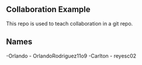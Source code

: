 
## Collaboration Example

This repo is used to teach collaboration in a git repo.

## Names

-Orlando - OrlandoRodriguez11o9
-Carlton - reyesc02

